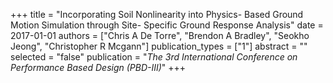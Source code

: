 +++
title = "Incorporating Soil Nonlinearity into Physics- Based Ground Motion Simulation through Site- Specific Ground Response Analysis"
date = 2017-01-01
authors = ["Chris A De Torre", "Brendon A Bradley", "Seokho Jeong", "Christopher R Mcgann"]
publication_types = ["1"]
abstract = ""
selected = "false"
publication = "*The 3rd International Conference on Performance Based Design (PBD-III)*"
+++

